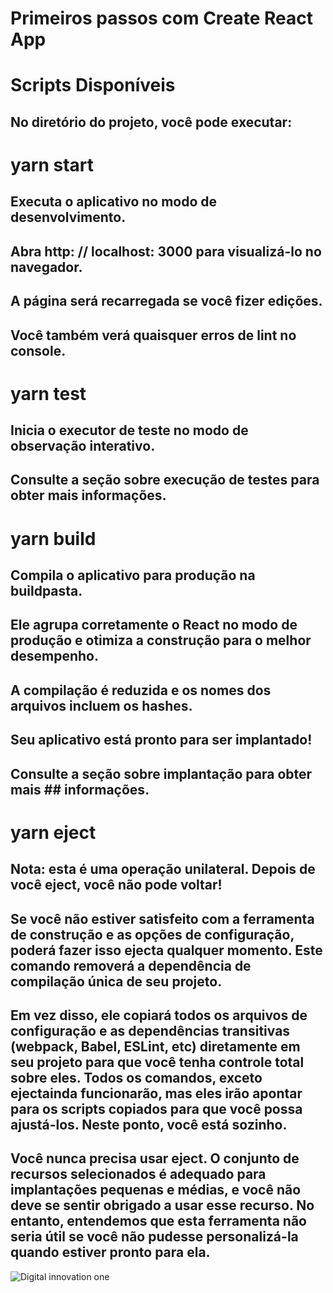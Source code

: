 # Primeiros passos com Create React App

# Scripts Disponíveis
## No diretório do projeto, você pode executar:

# yarn start
## Executa o aplicativo no modo de desenvolvimento.
## Abra http: // localhost: 3000 para visualizá-lo no       navegador.

## A página será recarregada se você fizer edições.
## Você também verá quaisquer erros de lint no console.

# yarn test
## Inicia o executor de teste no modo de observação interativo.
## Consulte a seção sobre execução de testes para obter mais informações.

# yarn build
## Compila o aplicativo para produção na buildpasta.
## Ele agrupa corretamente o React no modo de produção e otimiza a construção para o melhor desempenho.

## A compilação é reduzida e os nomes dos arquivos incluem os hashes.
## Seu aplicativo está pronto para ser implantado!

## Consulte a seção sobre implantação para obter mais ## informações.

# yarn eject
## Nota: esta é uma operação unilateral. Depois de você eject, você não pode voltar!

## Se você não estiver satisfeito com a ferramenta de construção e as opções de configuração, poderá fazer isso ejecta qualquer momento. Este comando removerá a dependência de compilação única de seu projeto.

## Em vez disso, ele copiará todos os arquivos de configuração e as dependências transitivas (webpack, Babel, ESLint, etc) diretamente em seu projeto para que você tenha controle total sobre eles. Todos os comandos, exceto ejectainda funcionarão, mas eles irão apontar para os scripts copiados para que você possa ajustá-los. Neste ponto, você está sozinho.

## Você nunca precisa usar eject. O conjunto de recursos selecionados é adequado para implantações pequenas e médias, e você não deve se sentir obrigado a usar esse recurso. No entanto, entendemos que esta ferramenta não seria útil se você não pudesse personalizá-la quando estiver pronto para ela.

![Digital innovation one](https://img.olhardigital.com.br/wp-content/uploads/2021/07/mrv-boot-1-1024x576.png)
